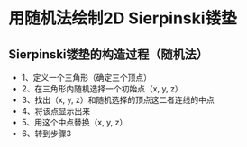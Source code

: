 # 用随机法绘制2D Sierpinski镂垫
## Sierpinski镂垫的构造过程（随机法）
- 1、定义一个三角形（确定三个顶点）
- 2、在三角形内随机选择一个初始点（x, y, z）
- 3、找出（x, y, z）和随机选择的顶点这二者连线的中点
- 4、将该点显示出来
- 5、用这个中点替换（x, y, z）
- 6、转到步骤3